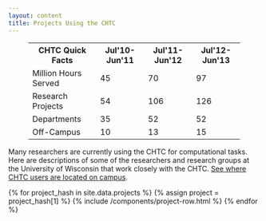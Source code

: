 ```yaml
---
layout: content
title: Projects Using the CHTC
---
```


<div class="uw-row-full">
	<div class="uw-row">
		<div class="uw-col uw-body">
            <figure class="uw-float-right uw-float-50">
                <div class="table-container">
                    <table>
                    <tr><th>CHTC Quick Facts</th><th>Jul'10-Jun'11</th><th>Jul'11-Jun'12</th><th>Jul'12-Jun'13</th></tr>
                    <tr><td>Million Hours Served</td><td>45</td><td>70</td><td>97</td></tr>
                    <tr><td>Research Projects</td><td>54</td><td>106</td><td>126</td></tr>
                    <tr><td>Departments</td><td>35</td><td>52</td><td>52</td></tr>
                    <tr><td>Off-Campus</td><td>10</td><td>13</td><td>15</td></tr>
                    </table>
                </div>
            </figure>
            <p>
                Many researchers are currently using the CHTC for computational tasks.
                Here are descriptions of some of the researchers and research groups
                at the University of Wisconsin that work closely with the CHTC.
                <a href="/map">See where CHTC users are located on campus</a>.
            </p>
		</div>
	</div>
</div>
<div class="uw-row-full uw-light-grer-bg">
{% for project_hash in site.data.projects %}
    {% assign project = project_hash[1] %}
    {% include /components/project-row.html %}
{% endfor %}
</div>
            